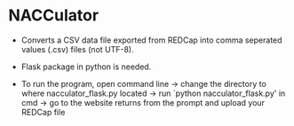 NACCulator
==========

* Converts a CSV data file exported from REDCap into comma seperated values (.csv) files (not UTF-8).

* Flask package in python is needed.

* To run the program, open command line -> change the directory to where nacculator_flask.py located -> run `python nacculator_flask.py' in cmd -> go to the website returns from the prompt and upload your REDCap file

